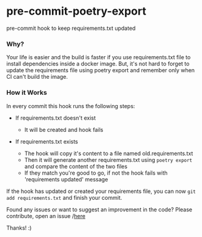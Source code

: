 # pre-commit-poetry-export
pre-commit hook to keep requirements.txt updated

### Why?
Your life is easier and the build is faster if you use requirements.txt file to install dependencies inside a docker image. But, it's not hard to forget to update the requirements file using poetry export and remember only when CI can't build the image.

### How it Works
In every commit this hook runs the following steps:
- If requirements.txt doesn't exist
    - It will be created and hook fails

- If requirements.txt exists
    - The hook will copy it's content to a file named old.requirements.txt
    - Then it will generate another requirements.txt using `poetry export` and compare the content of the two files
    - If they match you're good to go, if not the hook fails with 'requirements updated' message

If the hook has updated or created your requirements file, you can now `git add requirements.txt` and finish your commit.

Found any issues or want to suggest an improvement in the code?
Please contribute, open an issue /[here](https://github.com/avlm/pre-commit-poetry-export/issues/new)

Thanks! :)
